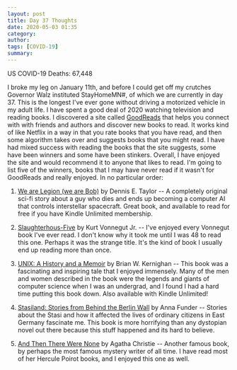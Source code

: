 ```yaml
---
layout: post
title: Day 37 Thoughts
date: 2020-05-03 01:35
category: 
author: 
tags: [COVID-19]
summary: 
---
```

US COVID-19 Deaths: 67,448

I broke my leg on January 11th, and before I could get off my crutches Governor Walz instituted StayHomeMN#, of which we are currently in day 37. This is the longest I've ever gone without driving a motorized vehicle in my adult life. I have spent a good deal of 2020 watching television and reading books. I discovered a site called [GoodReads](https://www.goodreads.com/) that helps you connect with with friends and authors and discover new books to read. It works kind of like Netflix in a way in that you rate books that you have read, and then some algorithm takes over and suggests books that you might read. I have had mixed success with reading the books that the site suggests, some have been winners and some have been stinkers. Overall, I have enjoyed the site and would recommend it to anyone that likes to read. I'm going to list five of the winners, books that I may have never read if it wasn't for GoodReads and really enjoyed. In no particular order:

1. [We are Legion (we are Bob)](https://www.goodreads.com/book/show/32109569-we-are-legion-we-are-bob) by Dennis E. Taylor  -- A completely original sci-fi story about a guy who dies and ends up becoming a computer AI that controls interstellar spacecraft. Great book, and available to read for free if you have Kindle Unlimited membership.

2. [Slaughterhous-Five](https://www.goodreads.com/book/show/8123395-slaughterhouse-five) by Kurt Vonnegut Jr. -- I've enjoyed every Vonnegut book I've ever read. I don't know why it took me until I was 48 to read this one. Perhaps it was the strange title. It's the kind of book I usually end up reading more than once. 

3. [UNIX: A History and a Memoir](https://www.goodreads.com/book/show/48637973-unix) by Brian W. Kernighan -- This book was a fascinating and inspiring tale that I enjoyed immensely. Many of the men and women described in the book were the legends and giants of computer science when I was an undergrad, and I found I had a hard time putting this book down. Also available with Kindle Unlimited!

4. [Stasiland: Stories from Behind the Berlin Wall](https://www.goodreads.com/book/show/12100065-stasiland) by Anna Funder -- Stories about the Stasi and how it affected the lives of ordinary citizens in East Germany fascinate me. This book is more horrifying than any dystopian novel out there because this stuff happened and its hard to believe. 

5. [And Then There Were None](https://www.goodreads.com/book/show/46265792-and-then-there-were-none) by Agatha Christie -- Another famous book, by perhaps the most famous mystery writer of all time. I have read most of her Hercule Poirot books, and I enjoyed this one as well. 



